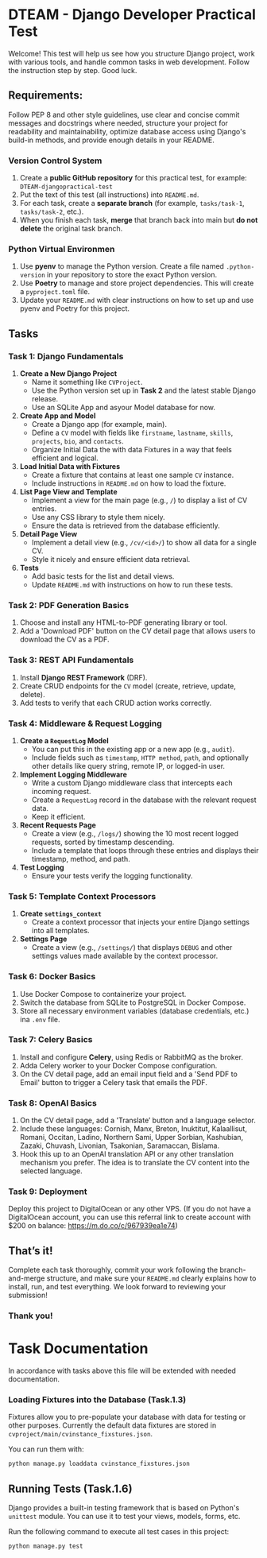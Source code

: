 # DTEAM - Django Developer Practical Test
Welcome! This test will help us see how you structure Django project, work with various tools, and handle common tasks in web development. Follow the instruction step by step. Good luck.

## Requirements:
Follow PEP 8 and other style guidelines, use clear and concise commit messages and docstrings where needed, structure your project for readability and maintainability, optimize database access using Django's build-in methods, and provide enough details in your README.

### Version Control System
1. Create a **public GitHub repository** for this practical test, for example: `DTEAM-djangopractical-test`
2. Put the text of this test (all instructions) into `README.md`.
3. For each task, create a **separate branch** (for example, `tasks/task-1`, `tasks/task-2`, etc.).
4. When you finish each task, **merge** that branch back into main but **do not delete** the original task branch.

### Python Virtual Environmen
1. Use **pyenv** to manage the Python version. Create a file named `.python-version` in your repository to store the exact Python version.
2. Use **Poetry** to manage and store project dependencies. This will create a `pyproject.toml` file.
3. Update your `README.md` with clear instructions on how to set up and use pyenv and Poetry for this project.

## Tasks
### Task 1: Django Fundamentals
1. **Create a New Django Project**
    + Name it something like `CVProject`.
    + Use the Python version set up in **Task 2** and the latest stable Django release.
    + Use an SQLite App and asyour Model database for now.
2. **Create App and Model**
    + Create a Django app (for example, main).
    + Define a `CV` model with fields like `firstname`, `lastname`, `skills`, `projects`, `bio`, and `contacts`.
    + Organize Initial Data the with data Fixtures in a way that feels efficient and logical.
3. **Load Initial Data with Fixtures**
    + Create a fixture that contains at least one sample `CV` instance.
    + Include instructions in `README.md` on how to load the fixture.
4. **List Page View and Template**
    + Implement a view for the main page (e.g., `/`) to display a list of CV entries.
    + Use any CSS library to style them nicely.
    + Ensure the data is retrieved from the database efficiently.
5. **Detail Page View**
    + Implement a detail view (e.g., `/cv/<id>/`) to show all data for a single CV.
    + Style it nicely and ensure efficient data retrieval.
6. **Tests**
    + Add basic tests for the list and detail views.
    + Update `README.md` with instructions on how to run these tests.
### Task 2: PDF Generation Basics
1. Choose and install any HTML-to-PDF generating library or tool.
2. Add a 'Download PDF' button on the CV detail page that allows users to download the CV as a PDF.
### Task 3: REST API Fundamentals
1. Install **Django REST Framework** (DRF).
2. Create CRUD endpoints for the `CV` model (create, retrieve, update, delete).
3. Add tests to verify that each CRUD action works correctly.
### Task 4: Middleware & Request Logging
1. **Create a `RequestLog` Model**
    + You can put this in the existing app or a new app (e.g., `audit`).
    + Include fields such as `timestamp`, `HTTP method`, `path`, and optionally other details like query string, remote IP, or logged-in user.
2. **Implement Logging Middleware**
    + Write a custom Django middleware class that intercepts each incoming request.
    + Create a `RequestLog` record in the database with the relevant request data.
    + Keep it efficient.
3. **Recent Requests Page**
    + Create a view (e.g., `/logs/`) showing the 10 most recent logged requests, sorted by timestamp descending.
    + Include a template that loops through these entries and displays their timestamp, method, and path.
4. **Test Logging**
    + Ensure your tests verify the logging functionality.
### Task 5: Template Context Processors
1. **Create `settings_context`**
    + Create a context processor that injects your entire Django settings into all templates.
2. **Settings Page**
    + Create a view (e.g., `/settings/`) that displays `DEBUG` and other settings values made available by the context processor.
### Task 6: Docker Basics
1. Use Docker Compose to containerize your project.
2. Switch the database from SQLite to PostgreSQL in Docker Compose.
3. Store all necessary environment variables (database credentials, etc.) ina `.env` file.
### Task 7: Celery Basics
1. Install and configure **Celery**, using Redis or RabbitMQ as the broker.
2. Adda Celery worker to your Docker Compose configuration.
3. On the CV detail page, add an email input field and a 'Send PDF to Email' button to trigger a Celery task that emails the PDF. 
### Task 8: OpenAl Basics
1. On the CV detail page, add a 'Translate’ button and a language selector.
2. Include these languages: Cornish, Manx, Breton, Inuktitut, Kalaallisut, Romani, Occitan, Ladino, Northern Sami, Upper Sorbian, Kashubian, Zazaki, Chuvash, Livonian, Tsakonian, Saramaccan, Bislama.
3. Hook this up to an OpenAl translation API or any other translation mechanism you prefer. The idea is to translate the CV content into the selected language.
### Task 9: Deployment
Deploy this project to DigitalOcean or any other VPS. (If you do not have a DigitalOcean account, you can use this referral link to create account with $200 on balance: https://m.do.co/c/967939ea1e74)
## That’s it!
Complete each task thoroughly, commit your work following the branch-and-merge structure, and make sure your `README.md` clearly explains how to install, run, and test everything. We look forward
to reviewing your submission!
### Thank you!


# Task Documentation
In accordance with tasks above this file will be extended with needed documentation.

###  Loading Fixtures into the Database (Task.1.3)

Fixtures allow you to pre-populate your database with data for testing or other purposes.
Currently the default data fixtures are stored in `cvproject/main/cvinstance_fixstures.json`.

You can run them with:
  ```bash
  python manage.py loaddata cvinstance_fixstures.json
  ```

## Running Tests (Task.1.6)

Django provides a built-in testing framework that is based on Python's `unittest` module. You can use it to test your views, models, forms, etc.

Run the following command to execute all test cases in this project:

  ```bash
  python manage.py test
  ```
